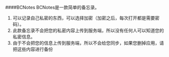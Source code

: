 ####BCNotes
BCNotes是一款简单的备忘录。
1. 可以记录自己私密的东西，可以选择加密（加密之后，每次打开都是需要密码）。
2. 此款备忘录不会把您的私密内容上传到服务端，所以没有任何人可以知道您的私密信息。
3. 由于不会把您的信息上传到服务端，所以不会给您同步，如果您删掉应用，请把这些内容进行备份
